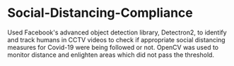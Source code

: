 # Social-Distancing-Compliance

Used Facebook's advanced object detection library, Detectron2, to identify and track humans in CCTV videos to check if appropriate social distancing measures for Covid-19 were being followed or not.
OpenCV was used to monitor distance and enlighten areas which did not pass the threshold.
